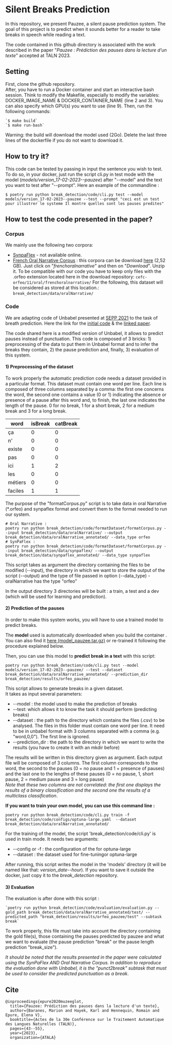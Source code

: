 # Silent Breaks Prediction

In this repository, we present Pauzee, a silent pause prediction system.
The goal of this project is to predict when it sounds better for a reader to take breaks
in speech while reading a text.
 
The code contained in this github directory is associated with the work described in the paper 
"_Pauzee : Prédiction des pauses dans la lecture d’un texte_" accepted at TALN 2023.

## Setting
First, clone the github repository.  
After, you have to run a Docker container and start an interactive bash session.
Think to modify the Makefile, especially to modify the variables:
DOCKER_IMAGE_NAME & DOCKER_CONTAINER_NAME (line 2 and 3).
You can also specify which GPU(s) you want to use (line 9).
Then, run the following commands:

    `$ make build`
    `$ make run-bash`

Warning: the build will download the model used (2Go). 
Delete the last three lines of the dockerfile if you do not want to download it.

## How to try it?
This code can be tested by passing in input the sentence you wish to test. 
To do so, in your docker, just run the script cli.py in test mode with the model (_models/version_17-02-2023--pauzee_) after "--model" 
and the text you want to test after "--prompt". 
Here an example of the commandline :

   `$ poetry run python break_detection/code/cli.py test --model models/version_17-02-2023--pauzee --test --prompt "ceci est un test pour illustrer le systeme Il montre quelles sont les pauses predites"`


## How to test the code presented in the paper?

### Corpus
We mainly use the following two corpora:
* [SynpaFlex](http://synpaflex.irisa.fr/) - not available online.
* [French Oral Narrative Corpus](https://www.ortolang.fr/market/corpora/cefc-orfeo?path=%2Foral%2Ffrenchoralnarrative) :
  this corpora can be download [here](https://www.ortolang.fr/market/corpora/cefc-orfeo?path=%2Foral) (2,52 GB). Just click on "_frenchoralnarrative_" and then on "_Download_". Unzip it.
  To be compatible with our code you have to keep only files with the .orfeo extension located here in the download repository:
  `cefc-orfeo/11/oral/frenchoralnarrative/`
  For the following, this dataset will be considered as stored at this location.: `break_detection/data/oralNarrative/`

### Code
We are adapting code of Unbabel presented at [SEPP 2021](https://sites.google.com/view/sentence-segmentation) to the task of breath prediction.
Here the link for the [initial code](https://github.com/Unbabel/caption/tree/shared-task) & the [linked paper](https://repositorio.iscte-iul.pt/bitstream/10071/23672/1/conferenceobject_82723.pdf).

The code shared here is a modified version of Unbabel, it allows to predict pauses instead of punctuation.
This code is composed of 3 bricks: 1) preprocessing of the data to put them in Unbabel format and to infer the breaks they contain, 2) the pause prediction and, finally, 3) evaluation of this system.  

#### 1) Preprocessing of the dataset

To work properly the automatic prediction code needs a dataset provided in a particular format. 
This dataset must contain one word per line. Each line is composed of three columns separated by a comma: 
the first one concerns the word, 
the second one contains a value (0 or 1) indicating the absence or presence of a pause after this word and, 
to finish, the last one indicates the length of the pause. 
0 for no break, 1 for a short break, 2 for a medium break and 3 for a long break.

| word    | isBreak | catBreak |
|---------|---------|----------|
| ça      | 0       | 0        |
| n'      | 0       | 0        |
| existe  | 0       | 0        |
| pas     | 0       | 0        |
| ici     | 1       | 2        |
| les     | 0       | 0        |
| métiers | 0       | 0        |
| faciles | 1       | 1        |

The purpose of the "formatCorpus.py" script is to take data in oral Narrative (*.orfeo) and synpaflex format and convert them to the format needed to run our system.
  
    # Oral Narrative : 
    poetry run python break_detection/code/formatDataset/formatCorpus.py --input break_detection/data/oralNarrative/ --output break_detection/data/oralNarrative_annotated/ --data_type orfeo
    # SynPaFlex : 
    poetry run python break_detection/code/formatDataset/formatCorpus.py --input break_detection/data/synpaflex/ --output break_detection/data/synpaflex_annotated/ --data_type synpaflex

This script takes as argument the directory containing the files to be modified (--input), 
the directory in which we want to store the output of the script (--output) 
and the type of file passed in option (--data_type) - oralNarrative has the type "orfeo"

In the output directory 3 directories will be built : 
a train, a test and a dev (which will be used for learning and prediction).

#### 2) Prediction of the pauses
In order to make this system works, you will have to use a trained model to predict breaks.

The **model** used is automatically downloaded when you build the container .
You can also find it [here (model_pauzee.tar.gz)](https://github.com/deezer/pauzee_taln23/releases/download/v1.0.0/model_pauzee.tar.gz) 
or re-trained it following the procedure explained below.

Then, you can use this model to **predict break in a text** with this script:

    poetry run python break_detection/code/cli.py test --model models/version_17-02-2023--pauzee/ --test --dataset break_detection/data/oralNarrative_annotated/ --prediction_dir break_detection/results/orfeo_pauzee/

This script allows to generate breaks in a given dataset.  
It takes as input several parameters:
* --model : the model used to make the prediction of breaks
* --test: which allows it to know the task it should perform (predicting breaks)
* --dataset : the path to the directory which contains the files (.csv) to be analysed. 
The files in this folder must contain one word per line. 
It need to be in unbabel format with 3 columns separated with a comma (e.g. "word,0,0"). 
The first line is ignored.
* --prediction_dir : the path to the directory in which we want to write the results (you have to create it with an mkdir before)

The results will be written in this directory given as argument.
Each output file will be composed of 3 columns. 
The first column corresponds to the word, 
the second to the pauses (0 = no pause and 1 = presence of pauses) and 
the last one to the lengths of these pauses (0 = no pause, 1, short pause, 2 = medium pause and 3 = long pause)  
_Note that these two columns are not correlated: the first one displays the results of a binary classification and 
the second one the results of a multiclass classification_.


**If you want to train your own model, you can use this command line :**

    poetry run python break_detection/code/cli.py train -f break_detection/code/configs/optuna-large.yaml  --dataset break_detection/data/oralNarrative_annotated/

For the training of the model, the script 'break_detection/code/cli.py' is used in train mode.
It needs two arguments:
* --config or -f : the configuration of the for optuna-large
* --dataset : the dataset used for fine-tuningor optuna-large

After running, this script writes the model in the 'models' directory (it will be named like that: _version_date--hour_). 
If you want to save it outside the docker, just copy it to the _break_detection_ repository.


#### 3) Evaluation

The evaluation is after done with this script :

    `poetry run python break_detection/code/evaluation/evaluation.py --gold_path break_detection/data/oralNarrative_annotated/test/ --predicted_path "break_detection/results/orfeo_pauzee/test" --subtask break`

To work properly, this file must take into account the directory containing the gold file(s), 
those containing the pauses predicted by pauzee and what we want to evaluate 
(the pause prediction "break" or the pause length prediction "break_size").

_It should be noted that the results presented in the paper were calculated using the SynPaFlex AND Oral Narrative Corpus. In addition to reproduce the evaluation done with Unbabel, it is the "punct2break" subtask 
that must be used to consider the predicted punctuation as a break_.

## Cite

```
@inproceedings{epure2020muzeeglot,
  title={Pauzee: Prédiction des pauses dans la lecture d'un texte},
  author={Baranes, Marion and Hayek, Karl and Hennequin, Romain and Epure, Elena V},
  booktitle={Actes de la 30e Conférence sur le Traitement Automatique des Langues Naturelles (TALN)},
  pages={43--55},
  year={2023},
  organization={ATALA}
```
